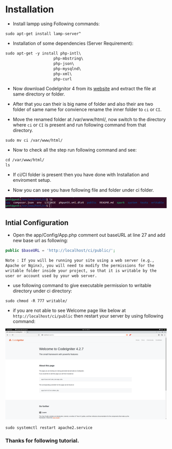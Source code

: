 # Installation 

- Install lampp using Following commands:

```console
sudo apt-get install lamp-server^
```

- Installation of some dependencies (Server Requirement):

```console
sudo apt-get -y install php-intl\
                     php-mbstring\
                     php-json\
                     php-mysqlnd\
                     php-xml\
                     php-curl
```

- Now download CodeIgnitor 4 from its [website](https://www.codeigniter.com/download) and extract the file at same directory or folder.

- After that you can their is big name of folder and also their are two folder of same name for convience rename the inner folder to `ci` or `CI`.

- Move the renamed folder at /var/www/html/, now switch to the directory where `ci` or `CI` is present and run following command from that directory.

```console
sudo mv ci /var/www/html/
```
- Now to check all the step run following command and see:

```console
cd /var/www/html/
ls
```
- If ci/CI folder is present then you have done with Installation and enviroment setup.

- Now you can see you have following file and folder under ci folder.


![terminal image](/img/intialDirectory.png)

## Intial Configuration

- Open the app/Config/App.php comment out baseURL at line 27 and add new base url as following:

```php
public $baseURL = 'http://localhost/ci/public/';
```

```
Note : If you will be running your site using a web server (e.g., Apache or Nginx), you will need to modify the permissions for the writable folder inside your project, so that it is writable by the user or account used by your web server.
```
- use following command to give executable permission to writable directory under ci directory:

```console
sudo chmod -R 777 writable/
```
- if you are not able to see Welcome page like below at `http://localhost/ci/public`
then restart your server by using following command:

![WelcomePage](/img/Welcomepage.png)


```console
sudo systemctl restart apache2.service
```
### Thanks for following tutorial. 
